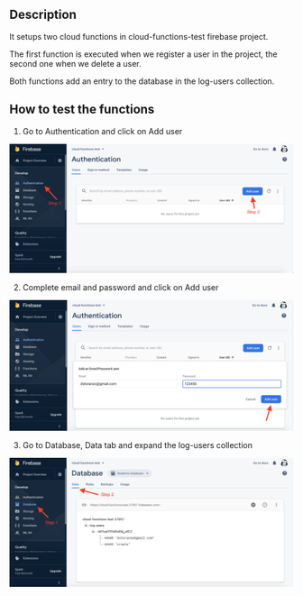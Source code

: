 ## Description

It setups two cloud functions in cloud-functions-test firebase project.

The first function is executed when we register a user in the project, the second one when we delete a user.

Both functions add an entry to the database in the log-users collection.

## How to test the functions

1. Go to Authentication and click on Add user

![](images/one.png)

2. Complete email and password and click on Add user

![](images/two.png)

3. Go to Database, Data tab and expand the log-users collection

![](images/three.png)
